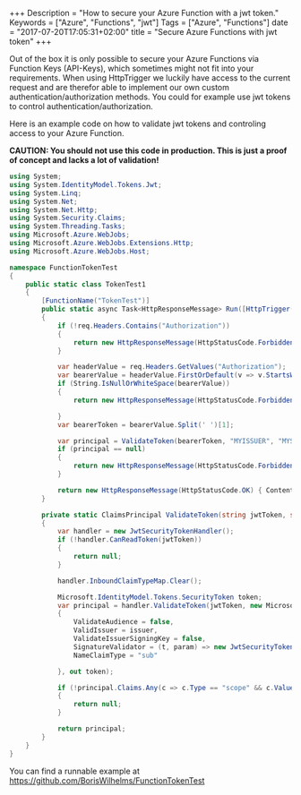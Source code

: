 +++
Description = "How to secure your Azure Function with a jwt token."
Keywords = ["Azure", "Functions", "jwt"]
Tags = ["Azure", "Functions"]
date = "2017-07-20T17:05:31+02:00"
title = "Secure Azure Functions with jwt token"
+++

Out of the box it is only possible to secure your Azure Functions via Function Keys (API-Keys), which sometimes might not fit into your requirements. When using HttpTrigger we luckily have access to the current request and are therefor able to implement our own custom authentication/authorization methods. You could for example use jwt tokens to control authentication/authorization. 

Here is an example code on how to validate jwt tokens and controling access to your Azure Function. 

**CAUTION: You should not use this code in production. This is just a proof of concept and lacks a lot of validation!**

```csharp
using System;
using System.IdentityModel.Tokens.Jwt;
using System.Linq;
using System.Net;
using System.Net.Http;
using System.Security.Claims;
using System.Threading.Tasks;
using Microsoft.Azure.WebJobs;
using Microsoft.Azure.WebJobs.Extensions.Http;
using Microsoft.Azure.WebJobs.Host;

namespace FunctionTokenTest
{
    public static class TokenTest1
    {
        [FunctionName("TokenTest")]
        public static async Task<HttpResponseMessage> Run([HttpTrigger(AuthorizationLevel.Anonymous, "get", Route = null)]HttpRequestMessage req, TraceWriter log)
        {
            if (!req.Headers.Contains("Authorization"))
            {
                return new HttpResponseMessage(HttpStatusCode.Forbidden);
            }

            var headerValue = req.Headers.GetValues("Authorization");
            var bearerValue = headerValue.FirstOrDefault(v => v.StartsWith("Bearer ")) ?? String.Empty;
            if (String.IsNullOrWhiteSpace(bearerValue))
            {
                return new HttpResponseMessage(HttpStatusCode.Forbidden);

            }
            var bearerToken = bearerValue.Split(' ')[1];

            var principal = ValidateToken(bearerToken, "MYISSUER", "MYSCOPE");
            if (principal == null)
            {
                return new HttpResponseMessage(HttpStatusCode.Forbidden);
            }

            return new HttpResponseMessage(HttpStatusCode.OK) { Content = new StringContent($"Hello {principal.Identity.Name}") };
        }

        private static ClaimsPrincipal ValidateToken(string jwtToken, string issuer, string requiredScope)
        {
            var handler = new JwtSecurityTokenHandler();
            if (!handler.CanReadToken(jwtToken))
            {
                return null;
            }

            handler.InboundClaimTypeMap.Clear();

            Microsoft.IdentityModel.Tokens.SecurityToken token;
            var principal = handler.ValidateToken(jwtToken, new Microsoft.IdentityModel.Tokens.TokenValidationParameters()
            {
                ValidateAudience = false,
                ValidIssuer = issuer,
                ValidateIssuerSigningKey = false,
                SignatureValidator = (t, param) => new JwtSecurityToken(t),
                NameClaimType = "sub"

            }, out token);

            if (!principal.Claims.Any(c => c.Type == "scope" && c.Value == requiredScope))
            {
                return null;
            }

            return principal;
        }
    }
}
```

You can find a runnable example at https://github.com/BorisWilhelms/FunctionTokenTest

